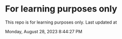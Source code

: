 # For learning purposes only
This repo is for learning purposes only.
Last updated at

Monday, August 28, 2023 8:44:27 PM

